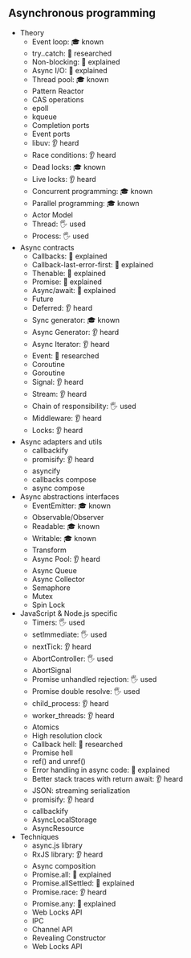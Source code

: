 ## Asynchronous programming

- Theory
  - Event loop: 🎓 known
  - try..catch: 🔬 researched
  - Non-blocking: 🙋 explained
  - Async I/O: 🙋 explained
  - Thread pool: 🎓 known
  - Pattern Reactor
  - CAS operations
  - epoll
  - kqueue
  - Completion ports
  - Event ports
  - libuv: 👂 heard
  - Race conditions: 👂 heard
  - Dead locks: 🎓 known 
  - Live locks: 👂 heard
  - Concurrent programming: 🎓 known
  - Parallel programming: 🎓 known
  - Actor Model
  - Thread: 🖐️ used
  - Process: 🖐️ used
- Async contracts
  - Callbacks: 🙋 explained
  - Callback-last-error-first: 🙋 explained
  - Thenable: 🙋 explained
  - Promise: 🙋 explained
  - Async/await: 🙋 explained
  - Future
  - Deferred: 👂 heard
  - Sync generator: 🎓 known
  - Async Generator: 👂 heard
  - Async Iterator: 👂 heard
  - Event: 🔬 researched
  - Coroutine
  - Goroutine
  - Signal: 👂 heard
  - Stream: 👂 heard
  - Chain of responsibility: 🖐️ used
  - Middleware: 👂 heard
  - Locks: 👂 heard
- Async adapters and utils
  - callbackify
  - promisify: 👂 heard
  - asyncify
  - callbacks compose
  - async compose
- Async abstractions interfaces
  - EventEmitter: 🎓 known
  - Observable/Observer
  - Readable: 🎓 known
  - Writable: 🎓 known
  - Transform
  - Async Pool: 👂 heard
  - Async Queue
  - Async Collector
  - Semaphore
  - Mutex
  - Spin Lock
- JavaScript & Node.js specific
  - Timers: 🖐️ used
  - setImmediate: 🖐️ used
  - nextTick: 👂 heard
  - AbortController: 🖐️ used
  - AbortSignal
  - Promise unhandled rejection: 🖐️ used
  - Promise double resolve: 🖐️ used
  - child_process: 👂 heard
  - worker_threads: 👂 heard
  - Atomics
  - High resolution clock
  - Callback hell: 🔬 researched
  - Promise hell
  - ref() and unref()
  - Error handling in async code: 🙋 explained
  - Better stack traces with return await: 👂 heard
  - JSON: streaming serialization
  - promisify: 👂 heard
  - callbackify
  - AsyncLocalStorage
  - AsyncResource
- Techniques
  - async.js library
  - RxJS library: 👂 heard
  - Async composition
  - Promise.all: 🙋 explained
  - Promise.allSettled: 🙋 explained
  - Promise.race: 👂 heard
  - Promise.any: 🙋 explained
  - Web Locks API
  - IPC
  - Channel API
  - Revealing Constructor
  - Web Locks API
